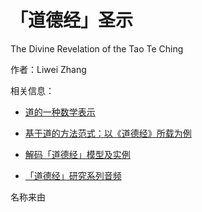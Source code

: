 # 「道德经」圣示

The Divine Revelation of the Tao Te Ching

作者：Liwei Zhang

相关信息：

- [道的一种数学表示](https://www.academia.edu/129051902/%E9%81%93%E7%9A%84%E4%B8%80%E7%A7%8D%E6%95%B0%E5%AD%A6%E8%A1%A8%E7%A4%BA)

- [基于道的方法范式：以《道德经》所载为例](https://www.academia.edu/129251014/%E5%9F%BA%E4%BA%8E%E9%81%93%E7%9A%84%E6%96%B9%E6%B3%95%E8%8C%83%E5%BC%8F_%E4%BB%A5_%E9%81%93%E5%BE%B7%E7%BB%8F_%E6%89%80%E8%BD%BD%E4%B8%BA%E4%BE%8B)

- [解码「道德经」模型及实例](https://www.academia.edu/114572154/%E8%A7%A3%E7%A0%81_%E9%81%93%E5%BE%B7%E7%BB%8F_%E6%A8%A1%E5%9E%8B%E5%8F%8A%E5%AE%9E%E4%BE%8B)

- [「道德经」研究系列音频](https://www.youtube.com/playlist?list=PLSx5Pa5-jPCGw-UeuxraPyF85wsvevmmu)

名称来由
